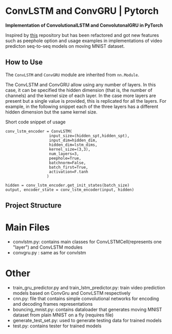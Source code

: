 # ConvLSTM and ConvGRU | Pytorch
**Implementation of ConvolutionalLSTM and ConvolutonalGRU in PyTorch**

Inspired by [this](https://github.com/ndrplz/ConvLSTM_pytorch) repository but has been refactored and got new features such as peephole option and usage examples in implementations of video predicton seq-to-seq models on moving MNIST dataset.

## How to Use
The `ConvLSTM` and `ConvGRU` module are inherited from `nn.Module`.

The ConvLSTM and ConvGRU allow using any number of layers. In this case, it can be specified the hidden dimension (that is, the number of channels) and the kernel size of each layer. In the case more layers are present but a single value is provided, this is replicated for all the layers. For example, in the following snippet each of the three layers has a different hidden dimension but the same kernel size.

Short code snippet of usage
```
conv_lstm_encoder = ConvLSTM(
                   input_size=(hidden_spt,hidden_spt),
                   input_dim=hidden_dim,
                   hidden_dim=lstm_dims,
                   kernel_size=(3,3),
                   num_layers=3,
                   peephole=True,
                   batchnorm=False,
                   batch_first=True,
                   activation=F.tanh
                  )
                  
hidden = conv_lstm_encoder.get_init_states(batch_size)
output, encoder_state = conv_lstm_encoder(input, hidden)
```

## Project Structure
# Main Files
- convlstm.py: contains main classes for ConvLSTMCell(represents one "layer") and ConvLSTM modules
- convgru.py : same as for convlstm
# Other
- train_gru_predictor.py and train_lstm_predictor.py: train video prediction models based on ConvGru and ConvLSTM respectively
- cnn.py: file that contains simple convolutional networks for encoding and decoding frames representations
- bouncing_mnist.py: contains dataloader that generates moving MNIST dataset from plain MNIST on a fly (requires file)
- generate_test_set.py: used to generate testing data for trained models
- test.py: contains tester for trained models
